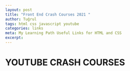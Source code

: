 ```yaml
---
layout: post
title: "Front End Crash Courses 2021 "
author: Tuğrul
tags: html css javascript youtube
categories: links
meta: My Learning Path Useful Links for HTML and CSS
excerpt: 
---
```



# YOUTUBE CRASH COURSES